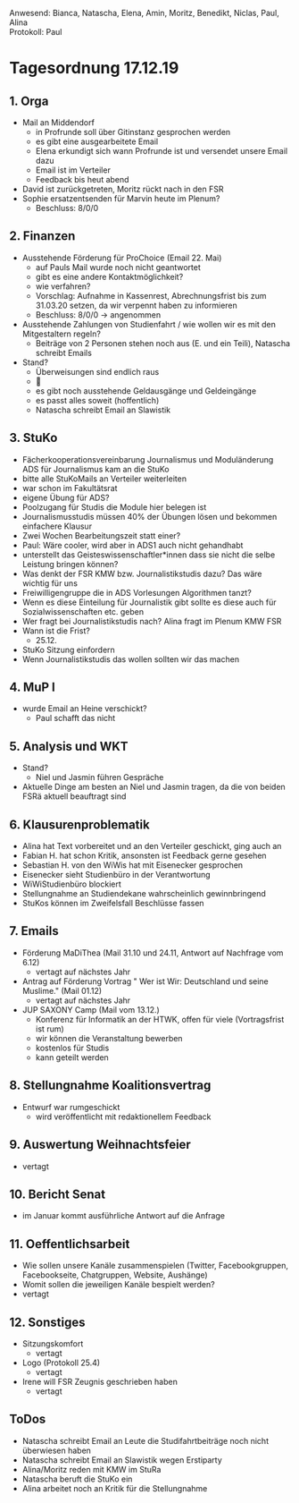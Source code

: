 ---
---

Anwesend: Bianca, Natascha, Elena, Amin, Moritz, Benedikt, Niclas, Paul, Alina  
Protokoll: Paul

# Tagesordnung 17.12.19

## 1. Orga

- Mail an Middendorf
  - in Profrunde soll über Gitinstanz gesprochen werden
  - es gibt eine ausgearbeitete Email
  - Elena erkundigt sich wann Profrunde ist und versendet unsere Email dazu
  - Email ist im Verteiler
  - Feedback bis heut abend
- David ist zurückgetreten, Moritz rückt nach in den FSR
- Sophie ersatzentsenden für Marvin heute im Plenum?
  - Beschluss: 8/0/0

## 2. Finanzen

- Ausstehende Förderung für ProChoice (Email 22. Mai)
  - auf Pauls Mail wurde noch nicht geantwortet
  - gibt es eine andere Kontaktmöglichkeit?
  - wie verfahren?
  - Vorschlag: Aufnahme in Kassenrest, Abrechnungsfrist bis zum 31.03.20 setzen, da wir verpennt haben zu informieren
  - Beschluss: 8/0/0 -> angenommen
- Ausstehende Zahlungen von Studienfahrt / wie wollen wir es mit den Mitgestaltern regeln?
  - Beiträge von 2 Personen stehen noch aus (E. und ein Teili), Natascha schreibt Emails
- Stand?
  - Überweisungen sind endlich raus
  - :tada:
  - es gibt noch ausstehende Geldausgänge und Geldeingänge
  - es passt alles soweit (hoffentlich)
  - Natascha schreibt Email an Slawistik

## 3. StuKo

- Fächerkooperationsvereinbarung Journalismus und Moduländerung ADS für Journalismus kam an die StuKo
- bitte alle StuKoMails an Verteiler weiterleiten
- war schon im Fakultätsrat
- eigene Übung für ADS?
- Poolzugang für Studis die Module hier belegen ist
- Journalismusstudis müssen 40% der Übungen lösen und bekommen einfachere Klausur
- Zwei Wochen Bearbeitungszeit statt einer?
- Paul: Wäre cooler, wird aber in ADS1 auch nicht gehandhabt
- unterstellt das Geisteswissenschaftler\*innen dass sie nicht die selbe Leistung bringen können?
- Was denkt der FSR KMW bzw. Journalistikstudis dazu? Das wäre wichtig für uns
- Freiwilligengruppe die in ADS Vorlesungen Algorithmen tanzt?
- Wenn es diese Einteilung für Journalistik gibt sollte es diese auch für Sozialwissenschaften etc. geben
- Wer fragt bei Journalistikstudis nach?
  Alina fragt im Plenum KMW FSR
- Wann ist die Frist?
  - 25.12.
- StuKo Sitzung einfordern
- Wenn Journalistikstudis das wollen sollten wir das machen

## 4. MuP I

- wurde Email an Heine verschickt?
  - Paul schafft das nicht

## 5. Analysis und WKT

- Stand?
  - Niel und Jasmin führen Gespräche
- Aktuelle Dinge am besten an Niel und Jasmin tragen, da die von beiden FSRä aktuell beauftragt sind

## 6. Klausurenproblematik

- Alina hat Text vorbereitet und an den Verteiler geschickt, ging auch an
- Fabian H. hat schon Kritik, ansonsten ist Feedback gerne gesehen
- Sebastian H. von den WiWis hat mit Eisenecker gesprochen
- Eisenecker sieht Studienbüro in der Verantwortung
- WiWiStudienbüro blockiert
- Stellungnahme an Studiendekane wahrscheinlich gewinnbringend
- StuKos können im Zweifelsfall Beschlüsse fassen

## 7. Emails

- Förderung MaDiThea (Mail 31.10 und 24.11, Antwort auf Nachfrage vom 6.12)
  - vertagt auf nächstes Jahr
- Antrag auf Förderung Vortrag " Wer ist Wir: Deutschland und seine Muslime." (Mail 01.12)
  - vertagt auf nächstes Jahr
- JUP SAXONY Camp (Mail vom 13.12.)
  - Konferenz für Informatik an der HTWK, offen für viele (Vortragsfrist ist rum)
  - wir können die Veranstaltung bewerben
  - kostenlos für Studis
  - kann geteilt werden

## 8. Stellungnahme Koalitionsvertrag

- Entwurf war rumgeschickt
  - wird veröffentlicht mit redaktionellem Feedback

## 9. Auswertung Weihnachtsfeier

- vertagt

## 10. Bericht Senat

- im Januar kommt ausführliche Antwort auf die Anfrage

## 11. Oeffentlichsarbeit

- Wie sollen unsere Kanäle zusammenspielen (Twitter, Facebookgruppen, Facebookseite, Chatgruppen, Website, Aushänge)
- Womit sollen die jeweiligen Kanäle bespielt werden?
- vertagt

## 12. Sonstiges

- Sitzungskomfort
  - vertagt
- Logo (Protokoll 25.4)
  - vertagt
- Irene will FSR Zeugnis geschrieben haben
  - vertagt

## ToDos

- Natascha schreibt Email an Leute die Studifahrtbeiträge noch nicht überwiesen haben
- Natascha schreibt Email an Slawistik wegen Erstiparty
- Alina/Moritz reden mit KMW im StuRa
- Natascha beruft die StuKo ein
- Alina arbeitet noch an Kritik für die Stellungnahme
